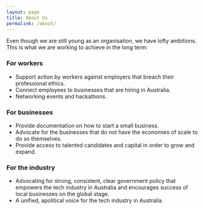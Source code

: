 ```yaml
---
layout: page
title: About Us
permalink: /about/
---
```


Even though we are still young as an organisation, we have lofty ambitions. This is what we are working to achieve in the long term:

### For workers
- Support action by workers against employers that breach their professional ethics.
- Connect employees to businesses that are hiring in Australia.
- Networking events and hackathons.

### For businesses
- Provide documentation on how to start a small business.
- Advocate for the businesses that do not have the economies of scale to do so themselves.
- Provide access to talented candidates and capital in order to grow and expand.

### For the industry
- Advocating for strong, consistent, clear government policy that empowers the tech industry in Australia and encourages success of local businesses on the global stage.
- A unified, apolitical voice for the tech industry in Australia.
